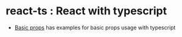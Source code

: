 # react-ts : React with typescript

- [Basic props](./src/pages/basic-props) has examples for basic props usage with typescript

